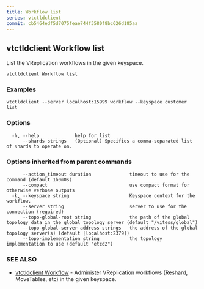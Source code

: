 ```yaml
---
title: Workflow list
series: vtctldclient
commit: cb5464edf5d7075feae744f3580f8bc626d185aa
---
```

## vtctldclient Workflow list

List the VReplication workflows in the given keyspace.

```
vtctldclient Workflow list
```

### Examples

```
vtctldclient --server localhost:15999 workflow --keyspace customer list
```

### Options

```
  -h, --help             help for list
      --shards strings   (Optional) Specifies a comma-separated list of shards to operate on.
```

### Options inherited from parent commands

```
      --action_timeout duration              timeout to use for the command (default 1h0m0s)
      --compact                              use compact format for otherwise verbose outputs
  -k, --keyspace string                      Keyspace context for the workflow.
      --server string                        server to use for the connection (required)
      --topo-global-root string              the path of the global topology data in the global topology server (default "/vitess/global")
      --topo-global-server-address strings   the address of the global topology server(s) (default [localhost:2379])
      --topo-implementation string           the topology implementation to use (default "etcd2")
```

### SEE ALSO

* [vtctldclient Workflow](../)	 - Administer VReplication workflows (Reshard, MoveTables, etc) in the given keyspace.

